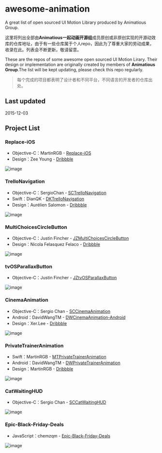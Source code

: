 # awesome-animation
A great list of open sourced UI Motion Library produced by Animatious Group.

这里将列出全部由**Animatious一起动画开源组**成员原创或非原创实现的开源动效库的仓库地址，由于有一些仓库属于个人repo，因此为了尊重大家的劳动成果，收录在此。列表会不断更新，敬请留意。

These are the repos of some awesome open sourced UI Motion Lirary. Their design or implementation are originally created by members of **Animatious Group**.The list will be kept updating, please check this repo regularly.

> 每个完成的项目都表明了设计者和不同平台，不同语言的开发者的仓库出处。

## Last updated
2015-12-03

## Project List

### Replace-iOS

* Objective-C：MartinRGB - [Replace-iOS](https://github.com/MartinRGB/Replace-iOS) 
* Design：Zee Young - [Dribbble](https://dribbble.com/shots/2067564-Replace?list=searches&offset=0)

![image](https://github.com/MartinRGB/Replace-iOS/raw/master/1.gif?raw=true)


### TrelloNavigation
* Objective-C：SergioChan - [SCTrelloNavigation](https://github.com/SergioChan/SCTrelloNavigation)
* Swift：DianQK - [DKTrelloNavigation](https://github.com/DianQK/TrelloNavigation)
* Design：Aurélien Salomon - [Dribbble](https://dribbble.com/shots/2114816-Trello-Navigation)
  
![image](https://raw.githubusercontent.com/DianQK/TrelloNavigation/master/Preview/demo.gif)

### MultiChoicesCircleButton
* Objective-C：Justin Fincher - [JZMultiChoicesCircleButton](https://github.com/JustinFincher/JZMultiChoicesCircleButton) 
* Design：Nicola Felasquez Felaco - [Dribbble](https://dribbble.com/shots/2293573-Pubbblish)

![image](https://github.com/JustinFincher/JZMultiChoicesCircleButton/raw/master/DemoPic/DemoGiF.gif)

### tvOSParallaxButton
* Objective-C：Justin Fincher - [JZtvOSParallaxButton](https://github.com/JustinFincher/JZtvOSParallaxButton)

![image](https://raw.githubusercontent.com/JustinFincher/JZtvOSParallaxButton/master/DemoPic/GIF.gif)

### CinemaAnimation
* Objective-C：Sergio Chan - [SCCinemaAnimation](https://github.com/SergioChan/SCCinemaAnimation)
* Android：DavidWangTM - [DWCinemaAnimation-Android](https://github.com/DavidWangTM/DWCinemaAnimation-Android)
* Design：Xer.Lee - [Dribbble](https://dribbble.com/shots/2339238-Animation-for-Cinema-Application)
  
![image](https://raw.githubusercontent.com/SergioChan/SCCinemaAnimation/master/Image/preview.gif)

### PrivateTrainerAnimation
* Swift：MartinRGB - [MTPrivateTrainerAnimation](https://github.com/MartinRGB/MTPrivateTrainerAnimation)
* Android：DavidWangTM - [DWPrivateTrainerAnimation](https://github.com/DavidWangTM/DWPrivateTrainerAnimation)
* Design：MartinRGB - [Dribbble](https://dribbble.com/shots/2346124-Private-Trainer-Course-List)
  
![image](https://github.com/MartinRGB/MTPrivateTrainerAnimation/raw/master/Design.gif?raw=true)

### CatWaitingHUD
* Objective-C：Sergio Chan - [SCCatWaitingHUD](https://github.com/SergioChan/SCCatWaitingHUD)

![image](https://raw.githubusercontent.com/SergioChan/SCCatWaitingHUD/master/Preview/preview.gif)

###  Epic-Black-Friday-Deals
*  JavaScript：chemzqm - [Epic-Black-Friday-Deals](https://github.com/chemzqm/dribbble-effects)

![image](https://camo.githubusercontent.com/5162871721962485d6584528c66531e247e85958/68747470733a2f2f6431337961637572716a676172612e636c6f756466726f6e742e6e65742f75736572732f3130373735392f73637265656e73686f74732f323337323733342f696e6b322e676966)